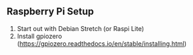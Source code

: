 ## Raspberry Pi Setup

1. Start out with Debian Stretch (or Raspi Lite)
2. Install gpiozero (https://gpiozero.readthedocs.io/en/stable/installing.html)
